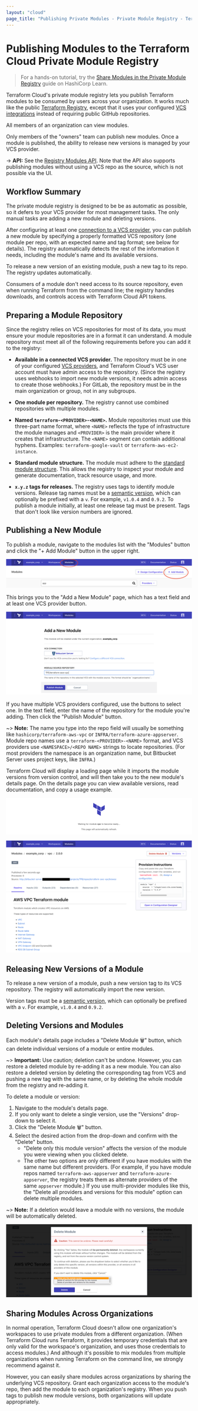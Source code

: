 ```yaml
---
layout: "cloud"
page_title: "Publishing Private Modules - Private Module Registry - Terraform Cloud and Terraform Enterprise"
---
```


[vcs]: ../vcs/index.html

# Publishing Modules to the Terraform Cloud Private Module Registry

> For a hands-on tutorial, try the [Share Modules in the Private Module Registry](https://learn.hashicorp.com/terraform/modules/private-modules?utm_source=WEBSITE&utm_medium=WEB_IO&utm_offer=ARTICLE_PAGE&utm_content=DOCS) guide on HashiCorp Learn.

Terraform Cloud's private module registry lets you publish Terraform modules to be consumed by users across your organization. It works much like the public [Terraform Registry](/docs/registry/index.html), except that it uses your configured [VCS integrations][vcs] instead of requiring public GitHub repositories.

All members of an organization can view modules.

Only members of the "owners" team can publish new modules. Once a module is published, the ability to release new versions is managed by your VCS provider.

[permissions-citation]: #intentionally-unused---keep-for-maintainers

-> **API:** See the [Registry Modules API](../api/modules.html). Note that the API also supports publishing modules without using a VCS repo as the source, which is not possible via the UI.

## Workflow Summary

The private module registry is designed to be be as automatic as possible, so it defers to your VCS provider for most management tasks. The only manual tasks are adding a new module and deleting versions.

After configuring at least one [connection to a VCS provider][vcs], you can publish a new module by specifying a properly formatted VCS repository (one module per repo, with an expected name and tag format; see below for details). The registry automatically detects the rest of the information it needs, including the module's name and its available versions.

To release a new version of an existing module, push a new tag to its repo. The registry updates automatically.

Consumers of a module don't need access to its source repository, even when running Terraform from the command line; the registry handles downloads, and controls access with Terraform Cloud API tokens.

## Preparing a Module Repository

Since the registry relies on VCS repositories for most of its data, you must ensure your module repositories are in a format it can understand. A module repository must meet all of the following requirements before you can add it to the registry:

- **Available in a connected VCS provider.** The repository must be in one of
your configured [VCS providers][vcs], and Terraform Cloud's VCS user account must have admin
access to the repository. (Since the registry uses webhooks to import new module
versions, it needs admin access to create those webhooks.) For GitLab, the repository
must be in the main organization or group, not in any subgroups.

- **One module per repository.** The registry cannot use combined repositories
with multiple modules.

- **Named `terraform-<PROVIDER>-<NAME>`.** Module repositories must use this
three-part name format, where `<NAME>` reflects the type of infrastructure the
module manages and `<PROVIDER>` is the main provider where it creates that
infrastructure. The `<NAME>` segment can contain additional hyphens. Examples:
`terraform-google-vault` or `terraform-aws-ec2-instance`.

- **Standard module structure.** The module must adhere to the
[standard module structure](/docs/modules/index.html#standard-module-structure).
This allows the registry to inspect your module and generate documentation,
track resource usage, and more.

- **`x.y.z` tags for releases.** The registry uses tags to identify module
versions. Release tag names must be a [semantic version](http://semver.org),
which can optionally be prefixed with a `v`. For example, `v1.0.4` and `0.9.2`.
To publish a module initially, at least one release tag must be present. Tags
that don't look like version numbers are ignored.

## Publishing a New Module

To publish a module, navigate to the modules list with the "Modules" button and click the "+ Add Module" button in the upper right.

![Terraform Cloud screenshot: the "modules" button and the "+Add Module" button](./images/publish-add-button.png)

This brings you to the "Add a New Module" page, which has a text field and at least one VCS provider button.

![Terraform Cloud screenshot: the "add a new module" page, with a repository name entered](./images/publish-add-module.png)

If you have multiple VCS providers configured, use the buttons to select one. In the text field, enter the name of the repository for the module you're adding. Then click the "Publish Module" button.

~> **Note:** The name you type into the repo field will usually be something like `hashicorp/terraform-aws-vpc` or `INFRA/terraform-azure-appserver`. Module repo names use a `terraform-<PROVIDER>-<NAME>` format, and VCS providers use `<NAMESPACE>/<REPO NAME>` strings to locate repositories. (For most providers the namespace is an organization name, but Bitbucket Server uses project keys, like `INFRA`.)

Terraform Cloud will display a loading page while it imports the module versions from version control, and will then take you to the new module's details page. On the details page you can view available versions, read documentation, and copy a usage example.

![Terraform Cloud screenshot: the module loading page](./images/publish-loading.png)

![Terraform Cloud screenshot: a module details page](./images/publish-module-details.png)

## Releasing New Versions of a Module

To release a new version of a module, push a new version tag to its VCS repository. The registry will automatically import the new version.

Version tags must be a [semantic version](http://semver.org), which can optionally be prefixed with a `v`. For example, `v1.0.4` and `0.9.2`.

## Deleting Versions and Modules

Each module's details page includes a "Delete Module 🗑" button, which can delete individual versions of a module or entire modules.

~> **Important:** Use caution; deletion can't be undone. However, you can restore a deleted module by re-adding it as a new module. You can also restore a deleted version by deleting the corresponding tag from VCS and pushing a new tag with the same name, or by deleting the whole module from the registry and re-adding it.

To delete a module or version:

1. Navigate to the module's details page.
2. If you only want to delete a single version, use the "Versions" drop-down to select it.
3. Click the "Delete Module 🗑" button.
4. Select the desired action from the drop-down and confirm with the "Delete" button.
    - "Delete only this module version" affects the version of the module you were viewing when you clicked delete.
    - The other two options are only different if you have modules with the same name but different providers. (For example, if you have module repos named `terraform-aws-appserver` and `terraform-azure-appserver`, the registry treats them as alternate providers of the same `appserver` module.) If you use multi-provider modules like this, the "Delete all providers and versions for this module" option can delete multiple modules.

~> **Note:** If a deletion would leave a module with no versions, the module will be automatically deleted.

![Terraform Cloud screenshot: the deletion dialog](./images/publish-delete.png)

## Sharing Modules Across Organizations

In normal operation, Terraform Cloud doesn't allow one organization's workspaces to use private modules from a different organization. (When Terraform Cloud runs Terraform, it provides temporary credentials that are only valid for the workspace's organization, and uses those credentials to access modules.) And although it's possible to mix modules from multiple organizations when running Terraform on the command line, we strongly recommend against it.

However, you can easily share modules across organizations by sharing the underlying VCS repository. Grant each organization access to the module's repo, then add the module to each organization's registry. When you push tags to publish new module versions, both organizations will update appropriately.
